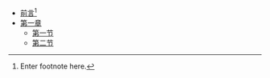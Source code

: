 * [前言](README.md)[^1]
* [第一章](1.OS/README.md)
  * [第一节](chapter/1.md)
  * [第二节](chapter/2.md)



[^1]: Enter footnote here.

